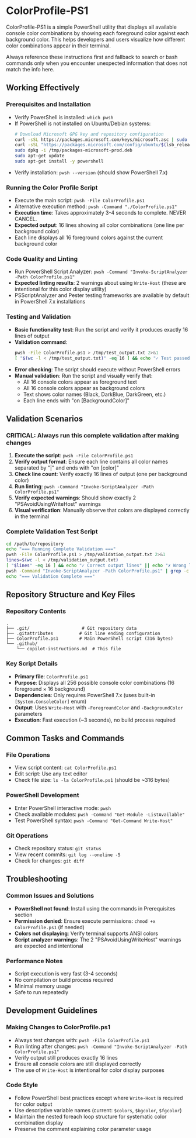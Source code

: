 # ColorProfile-PS1

ColorProfile-PS1 is a simple PowerShell utility that displays all available console color combinations by showing each foreground color against each background color. This helps developers and users visualize how different color combinations appear in their terminal.

Always reference these instructions first and fallback to search or bash commands only when you encounter unexpected information that does not match the info here.

## Working Effectively

### Prerequisites and Installation
- Verify PowerShell is installed: `which pwsh`
- If PowerShell is not installed on Ubuntu/Debian systems:
  ```bash
  # Download Microsoft GPG key and repository configuration
  curl -sSL https://packages.microsoft.com/keys/microsoft.asc | sudo apt-key add -
  curl -sSL "https://packages.microsoft.com/config/ubuntu/$(lsb_release -rs)/packages-microsoft-prod.deb" -o /tmp/packages-microsoft-prod.deb
  sudo dpkg -i /tmp/packages-microsoft-prod.deb
  sudo apt-get update
  sudo apt-get install -y powershell
  ```
- Verify installation: `pwsh --version` (should show PowerShell 7.x)

### Running the Color Profile Script
- Execute the main script: `pwsh -File ColorProfile.ps1`
- Alternative execution method: `pwsh -Command "./ColorProfile.ps1"`
- **Execution time**: Takes approximately 3-4 seconds to complete. NEVER CANCEL.
- **Expected output**: 16 lines showing all color combinations (one line per background color)
- Each line displays all 16 foreground colors against the current background color

### Code Quality and Linting
- Run PowerShell Script Analyzer: `pwsh -Command "Invoke-ScriptAnalyzer -Path ColorProfile.ps1"`
- **Expected linting results**: 2 warnings about using `Write-Host` (these are intentional for this color display utility)
- PSScriptAnalyzer and Pester testing frameworks are available by default in PowerShell 7.x installations

### Testing and Validation
- **Basic functionality test**: Run the script and verify it produces exactly 16 lines of output
- **Validation command**:
  ```bash
  pwsh -File ColorProfile.ps1 > /tmp/test_output.txt 2>&1
  [ "$(wc -l < /tmp/test_output.txt)" -eq 16 ] && echo "✓ Test passed" || echo "✗ Test failed"
  ```
- **Error checking**: The script should execute without PowerShell errors
- **Manual validation**: Run the script and visually verify that:
  - All 16 console colors appear as foreground text
  - All 16 console colors appear as background colors  
  - Text shows color names (Black, DarkBlue, DarkGreen, etc.)
  - Each line ends with "on [BackgroundColor]"

## Validation Scenarios

### CRITICAL: Always run this complete validation after making changes
1. **Execute the script**: `pwsh -File ColorProfile.ps1`
2. **Verify output format**: Ensure each line contains all color names separated by "|" and ends with "on [color]"
3. **Check line count**: Verify exactly 16 lines of output (one per background color)
4. **Run linting**: `pwsh -Command "Invoke-ScriptAnalyzer -Path ColorProfile.ps1"`
5. **Verify expected warnings**: Should show exactly 2 "PSAvoidUsingWriteHost" warnings
6. **Visual verification**: Manually observe that colors are displayed correctly in the terminal

### Complete Validation Test Script
```bash
cd /path/to/repository
echo "=== Running Complete Validation ==="
pwsh -File ColorProfile.ps1 > /tmp/validation_output.txt 2>&1
lines=$(wc -l < /tmp/validation_output.txt)
[ "$lines" -eq 16 ] && echo "✓ Correct output lines" || echo "✗ Wrong line count: $lines"
pwsh -Command "Invoke-ScriptAnalyzer -Path ColorProfile.ps1" | grep -c "PSAvoidUsingWriteHost" | grep -q "2" && echo "✓ Expected warnings" || echo "✗ Unexpected linting results"
echo "=== Validation Complete ==="
```

## Repository Structure and Key Files

### Repository Contents
```
.
├── .git/                    # Git repository data
├── .gitattributes          # Git line ending configuration
├── ColorProfile.ps1        # Main PowerShell script (316 bytes)
└── .github/
    └── copilot-instructions.md  # This file
```

### Key Script Details
- **Primary file**: `ColorProfile.ps1`
- **Purpose**: Displays all 256 possible console color combinations (16 foreground × 16 background)
- **Dependencies**: Only requires PowerShell 7.x (uses built-in `[System.ConsoleColor]` enum)
- **Output**: Uses `Write-Host` with `-ForegroundColor` and `-BackgroundColor` parameters
- **Execution**: Fast execution (~3 seconds), no build process required

## Common Tasks and Commands

### File Operations
- View script content: `cat ColorProfile.ps1`
- Edit script: Use any text editor
- Check file size: `ls -la ColorProfile.ps1` (should be ~316 bytes)

### PowerShell Development
- Enter PowerShell interactive mode: `pwsh`
- Check available modules: `pwsh -Command "Get-Module -ListAvailable"`
- Test PowerShell syntax: `pwsh -Command "Get-Command Write-Host"`

### Git Operations
- Check repository status: `git status`
- View recent commits: `git log --oneline -5`
- Check for changes: `git diff`

## Troubleshooting

### Common Issues and Solutions
- **PowerShell not found**: Install using the commands in Prerequisites section
- **Permission denied**: Ensure execute permissions: `chmod +x ColorProfile.ps1` (if needed)
- **Colors not displaying**: Verify terminal supports ANSI colors
- **Script analyzer warnings**: The 2 "PSAvoidUsingWriteHost" warnings are expected and intentional

### Performance Notes
- Script execution is very fast (3-4 seconds)
- No compilation or build process required
- Minimal memory usage
- Safe to run repeatedly

## Development Guidelines

### Making Changes to ColorProfile.ps1
- Always test changes with: `pwsh -File ColorProfile.ps1`
- Run linting after changes: `pwsh -Command "Invoke-ScriptAnalyzer -Path ColorProfile.ps1"`
- Verify output still produces exactly 16 lines
- Ensure all console colors are still displayed correctly
- The use of `Write-Host` is intentional for color display purposes

### Code Style
- Follow PowerShell best practices except where `Write-Host` is required for color output
- Use descriptive variable names (current: `$colors`, `$bgcolor`, `$fgcolor`)
- Maintain the nested foreach loop structure for systematic color combination display
- Preserve the comment explaining color parameter usage